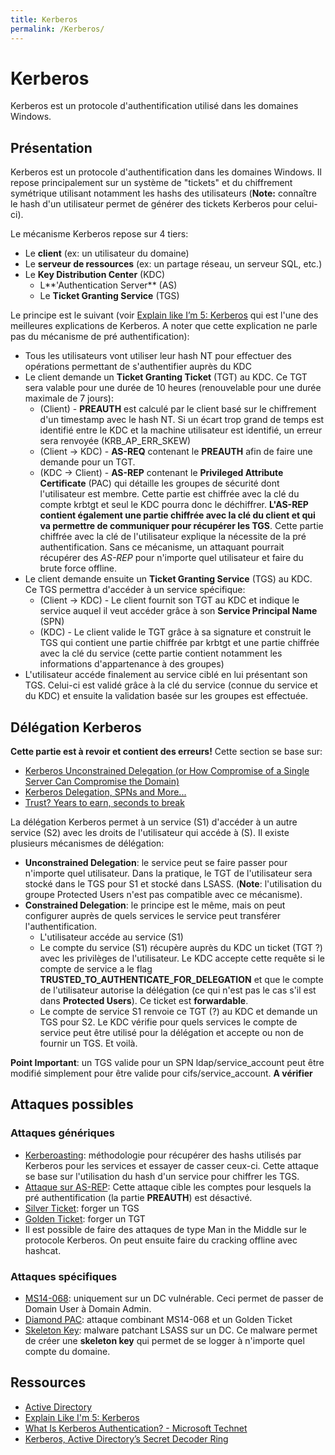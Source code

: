 ```yaml
---
title: Kerberos
permalink: /Kerberos/
---
```


# Kerberos

Kerberos est un protocole d'authentification utilisé dans les domaines Windows.

## Présentation

Kerberos est un protocole d'authentification dans les domaines Windows. Il repose principalement sur un système de "tickets" et du chiffrement symétrique utilisant notamment les hashs des utilisateurs (**Note:** connaître le hash d'un utilisateur permet de générer des tickets Kerberos pour celui-ci).

Le mécanisme Kerberos repose sur 4 tiers:

-   Le **client** (ex: un utilisateur du domaine)
-   Le **serveur de ressources** (ex: un partage réseau, un serveur SQL, etc.)
-   Le **Key Distribution Center** (KDC)
    -   L**'Authentication Server** (AS)
    -   Le **Ticket Granting Service** (TGS)

Le principe est le suivant (voir [Explain like I’m 5: Kerberos](http://www.roguelynn.com/words/explain-like-im-5-kerberos/) qui est l'une des meilleures explications de Kerberos. A noter que cette explication ne parle pas du mécanisme de pré authentification):

-   Tous les utilisateurs vont utiliser leur hash NT pour effectuer des opérations permettant de s'authentifier auprès du KDC
-   Le client demande un **Ticket Granting Ticket** (TGT) au KDC. Ce TGT sera valable pour une durée de 10 heures (renouvelable pour une durée maximale de 7 jours):
    -   (Client) - **PREAUTH** est calculé par le client basé sur le chiffrement d'un timestamp avec le hash NT. Si un écart trop grand de temps est identifié entre le KDC et la machine utilisateur est identifié, un erreur sera renvoyée (KRB_AP_ERR_SKEW)
    -   (Client -&gt; KDC) - **AS-REQ** contenant le **PREAUTH** afin de faire une demande pour un TGT.
    -   (KDC -&gt; Client) - **AS-REP** contenant le **Privileged Attribute Certificate** (PAC) qui détaille les groupes de sécurité dont l'utilisateur est membre. Cette partie est chiffrée avec la clé du compte krbtgt et seul le KDC pourra donc le déchiffrer. **L'AS-REP contient également une partie chiffrée avec la clé du client et qui va permettre de communiquer pour récupérer les TGS**. Cette partie chiffrée avec la clé de l'utilisateur explique la nécessite de la pré authentification. Sans ce mécanisme, un attaquant pourrait récupérer des *AS-REP* pour n'importe quel utilisateur et faire du brute force offline.
-   Le client demande ensuite un **Ticket Granting Service** (TGS) au KDC. Ce TGS permettra d'accéder à un service spécifique:
    -   (Client -&gt; KDC) - Le client fournit son TGT au KDC et indique le service auquel il veut accéder grâce à son **Service Principal Name** (SPN)
    -   (KDC) - Le client valide le TGT grâce à sa signature et construit le TGS qui contient une partie chiffrée par krbtgt et une partie chiffrée avec la clé du service (cette partie contient notamment les informations d'appartenance à des groupes)
-   L'utilisateur accéde finalement au service ciblé en lui présentant son TGS. Celui-ci est validé grâce à la clé du service (connue du service et du KDC) et ensuite la validation basée sur les groupes est effectuée.

## Délégation Kerberos
**Cette partie est à revoir et contient des erreurs!**
Cette section se base sur:
- [Kerberos Unconstrained Delegation (or How Compromise of a Single Server Can Compromise the Domain)](https://adsecurity.org/?p=1667)
- [Kerberos Delegation, SPNs and More...](https://www.coresecurity.com/blog/kerberos-delegation-spns-and-more)
- [Trust? Years to earn, seconds to break](https://labs.mwrinfosecurity.com/blog/trust-years-to-earn-seconds-to-break/)

La délégation Kerberos permet à un service (S1) d'accéder à un autre service (S2) avec les droits de l'utilisateur qui accéde à (S). Il existe plusieurs mécanismes de délégation:
- **Unconstrained Delegation**: le service peut se faire passer pour n'importe quel utilisateur. Dans la pratique, le TGT de l'utilisateur sera stocké dans le TGS pour S1 et stocké dans LSASS. (**Note**: l'utilisation du groupe Protected Users n'est pas compatible avec ce mécanisme).
- **Constrained Delegation**: le principe est le même, mais on peut configurer auprès de quels services le service peut transférer l'authentification.
    - L'utilisateur accéde au service (S1)
    - Le compte du service (S1) récupère auprès du KDC un ticket (TGT ?) avec les privilèges de l'utilisateur. Le KDC accepte cette requête si le compte de service a le flag **TRUSTED_TO_AUTHENTICATE_FOR_DELEGATION** et que le compte de l'utilisateur autorise la délégation (ce qui n'est pas le cas s'il est dans **Protected Users**). Ce ticket est **forwardable**.
    - Le compte de service S1 renvoie ce TGT (?) au KDC et demande un TGS pour S2. Le KDC vérifie pour quels services le compte de service peut être utilisé pour la délégation et accepte ou non de fournir un TGS. Et voilà.
   
   
 **Point Important**: un TGS valide pour un SPN ldap/service_account peut être modifié simplement pour être valide pour cifs/service_account. **A vérifier**
    
    
## Attaques possibles

### Attaques génériques

-   [Kerberoasting](/Kerberoasting "wikilink"): méthodologie pour récupérer des hashs utilisés par Kerberos pour les services et essayer de casser ceux-ci. Cette attaque se base sur l'utilisation du hash d'un service pour chiffrer les TGS.
-   [Attaque sur AS-REP](http://www.harmj0y.net/blog/activedirectory/roasting-as-reps/): Cette attaque cible les comptes pour lesquels la pré authentification (la partie **PREAUTH**) est désactivé.
-   [Silver Ticket](/Silver_Ticket "wikilink"): forger un TGS
-   [Golden Ticket](/Golden_Ticket "wikilink"): forger un TGT
-   Il est possible de faire des attaques de type Man in the Middle sur le protocole Kerberos. On peut ensuite faire du cracking offline avec hashcat.

### Attaques spécifiques

-   [MS14-068](/MS14-068 "wikilink"): uniquement sur un DC vulnérable. Ceci permet de passer de Domain User à Domain Admin.
-   [Diamond PAC](/Diamond_PAC "wikilink"): attaque combinant MS14-068 et un Golden Ticket
-   [Skeleton Key](/Skeleton_Key "wikilink"): malware patchant LSASS sur un DC. Ce malware permet de créer une **skeleton key** qui permet de se logger à n'importe quel compte du domaine.

## Ressources

-   [Active Directory](/Active_Directory "wikilink")
-   [Explain Like I'm 5: Kerberos](http://www.roguelynn.com/words/explain-like-im-5-kerberos/)
-   [What Is Kerberos Authentication? - Microsoft Technet](https://technet.microsoft.com/en-us/library/cc780469(v=ws.10).aspx)
-   [Kerberos, Active Directory’s Secret Decoder Ring](http://adsecurity.org/?p=227)


